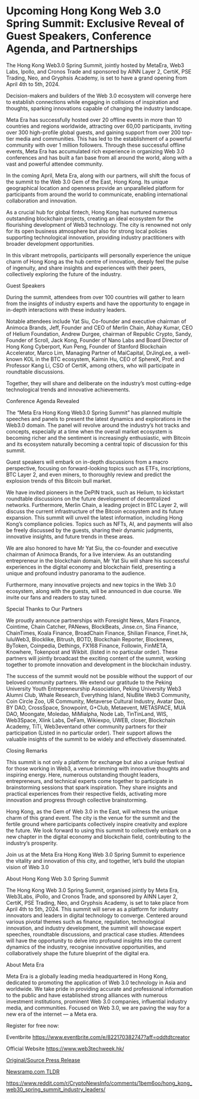 # Upcoming Hong Kong Web 3.0 Spring Summit: Exclusive Reveal of Guest Speakers, Conference Agenda, and Partnerships

The Hong Kong Web3.0 Spring Summit, jointly hosted by MetaEra, Web3 Labs, Ipollo, and Cronos Trade and sponsored by AINN Layer 2, CertiK, PSE Trading, Neo, and Gryphsis Academy, is set to have a grand opening from April 4th to 5th, 2024.

Decision-makers and builders of the Web 3.0 ecosystem will converge here to establish connections while engaging in collisions of inspiration and thoughts, sparking innovations capable of changing the industry landscape.

Meta Era has successfully hosted over 20 offline events in more than 10 countries and regions worldwide, attracting over 60,00 participants, inviting over 300 high-profile global guests, and gaining support from over 200 top-tier media and communities. This has led to the establishment of a powerful community with over 1 million followers. Through these successful offline events, Meta Era has accumulated rich experience in organizing Web 3.0 conferences and has built a fan base from all around the world, along with a vast and powerful attendee community.

In the coming April, Meta Era, along with our partners, will shift the focus of the summit to the Web 3.0 Gem of the East, Hong Kong. Its unique geographical location and openness provide an unparalleled platform for participants from around the world to communicate, enabling international collaboration and innovation.

As a crucial hub for global fintech, Hong Kong has nurtured numerous outstanding blockchain projects, creating an ideal ecosystem for the flourishing development of Web3 technology. The city is renowned not only for its open business atmosphere but also for strong local policies supporting technological innovation, providing industry practitioners with broader development opportunities.

In this vibrant metropolis, participants will personally experience the unique charm of Hong Kong as the hub centre of innovation, deeply feel the pulse of ingenuity, and share insights and experiences with their peers, collectively exploring the future of the industry.

Guest Speakers

During the summit, attendees from over 100 countries will gather to learn from the insights of industry experts and have the opportunity to engage in in-depth interactions with these industry leaders.

Notable attendees include Yat Siu, Co-founder and executive chairman of Animoca Brands, Jeff, Founder and CEO of Merlin Chain, Abhay Kumar, CEO of Helium Foundation, Andrew Durgee, chairman of Republic Crypto, Sandy, Founder of Scroll, Jack Kong, Founder of Nano Labs and Board Director of Hong Kong Cyberport, Kun Peng, Founder of Stanford Blockchain Accelerator, Marco Lim, Managing Partner of MaiCapital, DrJingLee, a well-known KOL in the BTC ecosystem, Kaimin Hu, CEO of SphereX, Prof. and Professor Kang Li, CSO of CertiK, among others, who will participate in roundtable discussions.

Together, they will share and deliberate on the industry’s most cutting-edge technological trends and innovative achievements.

Conference Agenda Revealed

The “Meta Era Hong Kong Web3.0 Spring Summit” has planned multiple speeches and panels to present the latest dynamics and explorations in the Web3.0 domain. The panel will revolve around the industry’s hot tracks and concepts, especially at a time when the overall market ecosystem is becoming richer and the sentiment is increasingly enthusiastic, with Bitcoin and its ecosystem naturally becoming a central topic of discussion for this summit.

Guest speakers will embark on in-depth discussions from a macro perspective, focusing on forward-looking topics such as ETFs, inscriptions, BTC Layer 2, and even miners, to thoroughly review and predict the explosion trends of this Bitcoin bull market.

We have invited pioneers in the DePIN track, such as Helium, to kickstart roundtable discussions on the future development of decentralized networks. Furthermore, Merlin Chain, a leading project in BTC Layer 2, will discuss the current infrastructure of the Bitcoin ecosystem and its future expansion. This summit will unveil the latest information, including Hong Kong’s compliance policies. Topics such as NFTs, AI, and payments will also be freely discussed by the guests, sharing their dynamic judgments, innovative insights, and future trends in these areas.

We are also honored to have Mr Yat Siu, the co-founder and executive chairman of Animoca Brands, for a live interview. As an outstanding entrepreneur in the blockchain domain, Mr Yat Siu will share his successful experiences in the digital economy and blockchain field, presenting a unique and profound industry panorama to the audience.

Furthermore, many innovative projects and new topics in the Web 3.0 ecosystem, along with the guests, will be announced in due course. We invite our fans and readers to stay tuned.

Special Thanks to Our Partners

We proudly announce partnerships with Foresight News, Mars Finance, Cointime, Chain Catcher, PANews, BlockBeats, Jinse.cn, Sina Finance, ChainTimes, Koala Finance, BroadChain Finance, Shilian Finance, Finet.hk, luluWeb3, Blocklike, Bitrush, BOTD, Blockchain Reporter, Blocknews, ByToken, Coinpedia, Dethings, FX168 Finance, Followin, FinMETA, Knowhere, Tokenpost and Wikbit. (listed in no particular order). These partners will jointly broadcast the exciting content of the summit, working together to promote innovation and development in the blockchain industry.

The success of the summit would not be possible without the support of our beloved community partners. We extend our gratitude to the Peking University Youth Entrepreneurship Association, Peking University Web3 Alumni Club, Whale Research, Everything Island, NiuBite Web3 Community, Coin Circle Zoo, UR Community, Metaverse Cultural Industry, Avatar Dao, BY DAO, CrossSpace, Snowpoint, G+Club, Metaevent, METASPACE, MUA DAO, Moongate, Moledao, MiMialpha, Node Lab, TinTinLand, WIS, Web3Space, Xlink Labs, DeFam, Wikiexpo, UWEB, closer, Blockchain Academy, TiTi, Web3eventand other community partners for their participation (Listed in no particular order). Their support allows the valuable insights of the summit to be widely and effectively disseminated.

Closing Remarks

This summit is not only a platform for exchange but also a unique festival for those working in Web3, a venue brimming with innovative thoughts and inspiring energy. Here, numerous outstanding thought leaders, entrepreneurs, and technical experts come together to participate in brainstorming sessions that spark inspiration. They share insights and practical experiences from their respective fields, activating more innovation and progress through collective brainstorming.

Hong Kong, as the Gem of Web 3.0 in the East, will witness the unique charm of this grand event. The city is the venue for the summit and the fertile ground where participants collectively inspire creativity and explore the future. We look forward to using this summit to collectively embark on a new chapter in the digital economy and blockchain field, contributing to the industry’s prosperity.

Join us at the Meta Era Hong Kong Web 3.0 Spring Summit to experience the vitality and innovation of this city, and together, let’s build the utopian vision of Web 3.0

About Hong Kong Web 3.0 Spring Summit

The Hong Kong Web 3.0 Spring Summit, organised jointly by Meta Era, Web3Labs, iPollo, and Cronos Trade, and sponsored by AINN Layer 2, CertiK, PSE Trading, Neo, and Gryphsis Academy, is set to take place from April 4th to 5th, 2024. This summit will serve as a platform for industry innovators and leaders in digital technology to converge. Centered around various pivotal themes such as finance, regulation, technological innovation, and industry development, the summit will showcase expert speeches, roundtable discussions, and practical case studies. Attendees will have the opportunity to delve into profound insights into the current dynamics of the industry, recognise innovative opportunities, and collaboratively shape the future blueprint of the digital era.

About Meta Era

Meta Era is a globally leading media headquartered in Hong Kong, dedicated to promoting the application of Web 3.0 technology in Asia and worldwide. We take pride in providing accurate and professional information to the public and have established strong alliances with numerous investment institutions, prominent Web 3.0 companies, influential industry media, and communities. Focused on Web 3.0, we are paving the way for a new era of the internet — a Meta era.

Register for free now:

Eventbrite https://www.eventbrite.com/e/822170382747?aff=oddtdtcreator

Official Website https://www.web3techweek.hk/ 

[Original/Source Press Release](https://blockchainwire.io/press-release/upcoming-hong-kong-web-30-spring-summit-exclusive-reveal-of-guest-speakers-conference-agenda-and-partnerships)
                    

[Newsramp.com TLDR](None) 

https://www.reddit.com/r/CryptoNewsInfo/comments/1bem6oo/hong_kong_web30_spring_summit_industry_leaders/